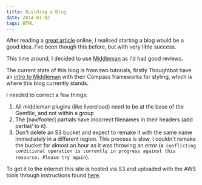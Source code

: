 ```yaml
---
title: Building a Blog
date: 2014-01-02
tags: HTML
---
```

After reading a [great article](http://blog.tedgonder.com/a-few-more-things-i-learned-in-college) online, I realised starting a blog would be a good idea. I've been though this before, but with very little success.

This time around, I decided to use [Middleman](http://middlemanapp.com) as I'd had good reviews.

The current state of this blog is from two tutorials, firstly Thoughtbot have an [intro to Middleman](http://robots.thoughtbot.com/middleman-bourbon-walkthrough) with their Compass frameworks for styling, which is where this blog currently stands.

I needed to correct a few things:

1. All middleman plugins (like livereload) need to be at the base of the Gemfile, and not within a group
2. The [nav/footer] partials have incorrect filenames in their headers (add partial/ to it).
3. Don't delete an S3 bucket and expect to remake it with the same name immediately in a different region. This process is slow, I couldn't remake the bucket for almost an hour as it was throwing an error (`A conflicting conditional operation is currently in progress against this resource. Please try again`).

To get it to the internet this site is hosted via S3 and uploaded with the AWS tools through instructions found [here](http://luk3thomas.com/aws-cli-middleman-s3-sync-20131202.html).
